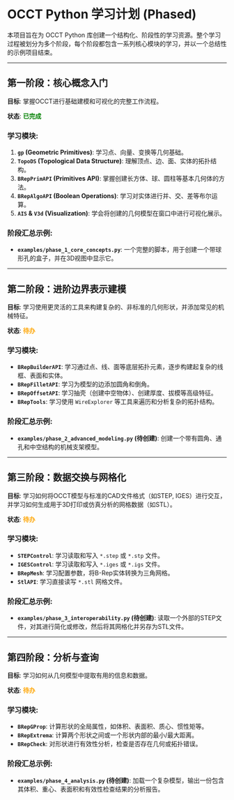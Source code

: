 # OCCT Python 学习计划 (Phased)

本项目旨在为 OCCT Python 库创建一个结构化、阶段性的学习资源。整个学习过程被划分为多个阶段，每个阶段都包含一系列核心模块的学习，并以一个总结性的示例项目结束。

---

## 第一阶段：核心概念入门

**目标**: 掌握OCCT进行基础建模和可视化的完整工作流程。

**状态**: <span style="color:green">**已完成**</span>

### 学习模块:

1.  **`gp` (Geometric Primitives)**: 学习点、向量、变换等几何基础。
2.  **`TopoDS` (Topological Data Structure)**: 理解顶点、边、面、实体的拓扑结构。
3.  **`BRepPrimAPI` (Primitives API)**: 掌握创建长方体、球、圆柱等基本几何体的方法。
4.  **`BRepAlgoAPI` (Boolean Operations)**: 学习对实体进行并、交、差等布尔运算。
5.  **`AIS` & `V3d` (Visualization)**: 学会将创建的几何模型在窗口中进行可视化展示。

### 阶段汇总示例:

- **`examples/phase_1_core_concepts.py`**: 一个完整的脚本，用于创建一个带球形孔的盒子，并在3D视图中显示它。

---

## 第二阶段：进阶边界表示建模

**目标**: 学习使用更灵活的工具来构建复杂的、非标准的几何形状，并添加常见的机械特征。

**状态**: <span style="color:orange">**待办**</span>

### 学习模块:

- **`BRepBuilderAPI`**: 学习通过点、线、面等底层拓扑元素，逐步构建起复杂的线框、表面和实体。
- **`BRepFilletAPI`**: 学习为模型的边添加圆角和倒角。
- **`BRepOffsetAPI`**: 学习抽壳（创建中空物体）、创建厚度、拔模等高级特征。
- **`BRepTools`**: 学习使用 `WireExplorer` 等工具来遍历和分析复杂的拓扑结构。

### 阶段汇总示例:

- **`examples/phase_2_advanced_modeling.py` (待创建)**: 创建一个带有圆角、通孔和中空结构的机械支架模型。

---

## 第三阶段：数据交换与网格化

**目标**: 学习如何将OCCT模型与标准的CAD文件格式（如STEP, IGES）进行交互，并学习如何生成用于3D打印或仿真分析的网格数据（如STL）。

**状态**: <span style="color:orange">**待办**</span>

### 学习模块:

- **`STEPControl`**: 学习读取和写入 `*.step` 或 `*.stp` 文件。
- **`IGESControl`**: 学习读取和写入 `*.iges` 或 `*.igs` 文件。
- **`BRepMesh`**: 学习配置参数，将B-Rep实体转换为三角网格。
- **`StlAPI`**: 学习直接读写 `*.stl` 网格文件。

### 阶段汇总示例:

- **`examples/phase_3_interoperability.py` (待创建)**: 读取一个外部的STEP文件，对其进行简化或修改，然后将其网格化并另存为STL文件。

---

## 第四阶段：分析与查询

**目标**: 学习如何从几何模型中提取有用的信息和数据。

**状态**: <span style="color:orange">**待办**</span>

### 学习模块:

- **`BRepGProp`**: 计算形状的全局属性，如体积、表面积、质心、惯性矩等。
- **`BRepExtrema`**: 计算两个形状之间或一个形状内部的最小/最大距离。
- **`BRepCheck`**: 对形状进行有效性分析，检查是否存在几何或拓扑错误。

### 阶段汇总示例:

- **`examples/phase_4_analysis.py` (待创建)**: 加载一个复杂模型，输出一份包含其体积、重心、表面积和有效性检查结果的分析报告。